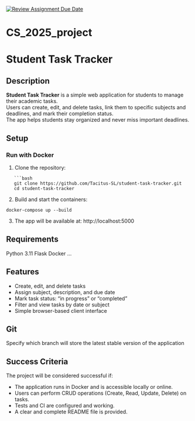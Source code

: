 [![Review Assignment Due Date](https://classroom.github.com/assets/deadline-readme-button-22041afd0340ce965d47ae6ef1cefeee28c7c493a6346c4f15d667ab976d596c.svg)](https://classroom.github.com/a/DESIFpxz)
# CS_2025_project 
# Student Task Tracker

## Description

**Student Task Tracker** is a simple web application for students to manage their academic tasks.  
Users can create, edit, and delete tasks, link them to specific subjects and deadlines, and mark their completion status.  
The app helps students stay organized and never miss important deadlines.

## Setup

### Run with Docker
1. Clone the repository:
```
   ```bash
   git clone https://github.com/Tacitus-SL/student-task-tracker.git
   cd student-task-tracker
```
2. Build and start the containers:
```
docker-compose up --build
```
3. The app will be available at:
http://localhost:5000


## Requirements

Python 3.11
Flask
Docker
...

## Features

* Create, edit, and delete tasks
* Assign subject, description, and due date
* Mark task status: “in progress” or “completed”
* Filter and view tasks by date or subject
* Simple browser-based client interface

## Git

Specify which branch will store the latest stable version of the application

## Success Criteria

The project will be considered successful if:

* The application runs in Docker and is accessible locally or online.
* Users can perform CRUD operations (Create, Read, Update, Delete) on tasks.
* Tests and CI are configured and working.
* A clear and complete README file is provided.
